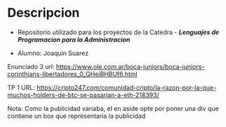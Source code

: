 # Descripcion

- Repositorio utilizado para los proyectos de la Catedra - ***Lenguajes de Programacion para la Administracion***

- Alumno: Joaquin Suarez

Enunciado 3 url: https://www.ole.com.ar/boca-juniors/boca-juniors-corinthians-libertadores_0_QHeiBHBUf6.html

TP 1 URL: https://cripto247.com/comunidad-cripto/la-razon-por-la-que-muchos-holders-de-btc-se-pasarian-a-eth-218393/

Nota: Como la publicidad variaba, el en aside opte por poner una div que contiene un box que representaria la publicidad